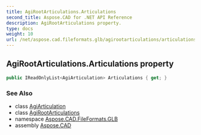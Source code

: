 ```yaml
---
title: AgiRootArticulations.Articulations
second_title: Aspose.CAD for .NET API Reference
description: AgiRootArticulations property. 
type: docs
weight: 10
url: /net/aspose.cad.fileformats.glb/agirootarticulations/articulations/
---
```

## AgiRootArticulations.Articulations property

```csharp
public IReadOnlyList<AgiArticulation> Articulations { get; }
```

### See Also

* class [AgiArticulation](../../agiarticulation/)
* class [AgiRootArticulations](../)
* namespace [Aspose.CAD.FileFormats.GLB](../../agirootarticulations/)
* assembly [Aspose.CAD](../../../)


